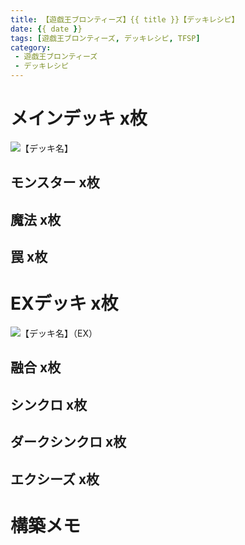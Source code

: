 ```yaml
---
title: 【遊戯王ブロンティーズ】{{ title }}【デッキレシピ】
date: {{ date }}
tags: [遊戯王ブロンティーズ, デッキレシピ, TFSP]
category:
 - 遊戯王ブロンティーズ
 - デッキレシピ
---
```


# メインデッキ x枚

![【デッキ名】](deck-****.png "【デッキ名】")

## モンスター x枚

## 魔法 x枚

## 罠 x枚

# EXデッキ x枚

![【デッキ名】（EX）](exdeck-****.png "【デッキ名】")

## 融合 x枚

## シンクロ x枚

## ダークシンクロ x枚

## エクシーズ x枚

# 構築メモ

